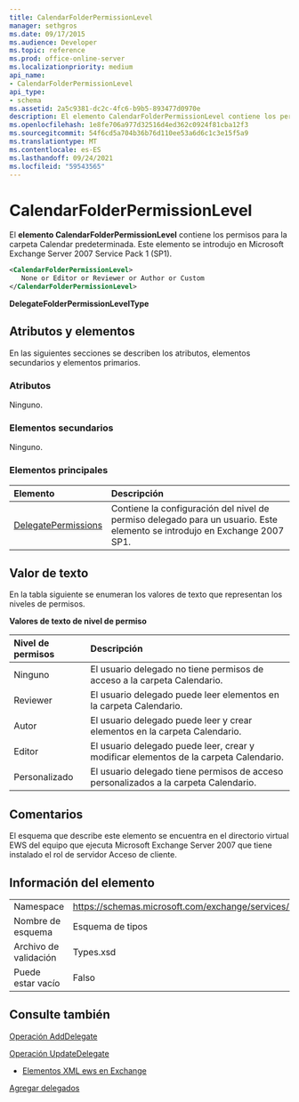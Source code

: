 ```yaml
---
title: CalendarFolderPermissionLevel
manager: sethgros
ms.date: 09/17/2015
ms.audience: Developer
ms.topic: reference
ms.prod: office-online-server
ms.localizationpriority: medium
api_name:
- CalendarFolderPermissionLevel
api_type:
- schema
ms.assetid: 2a5c9381-dc2c-4fc6-b9b5-893477d0970e
description: El elemento CalendarFolderPermissionLevel contiene los permisos para la carpeta Calendar predeterminada. Este elemento se introdujo en Microsoft Exchange Server 2007 Service Pack 1 (SP1).
ms.openlocfilehash: 1e8fe706a977d32516d4ed362c0924f81cba12f3
ms.sourcegitcommit: 54f6cd5a704b36b76d110ee53a6d6c1c3e15f5a9
ms.translationtype: MT
ms.contentlocale: es-ES
ms.lasthandoff: 09/24/2021
ms.locfileid: "59543565"
---
```

# <a name="calendarfolderpermissionlevel"></a>CalendarFolderPermissionLevel

El **elemento CalendarFolderPermissionLevel** contiene los permisos para la carpeta Calendar predeterminada. Este elemento se introdujo en Microsoft Exchange Server 2007 Service Pack 1 (SP1). 
  
```xml
<CalendarFolderPermissionLevel>
   None or Editor or Reviewer or Author or Custom
</CalendarFolderPermissionLevel>
```

 **DelegateFolderPermissionLevelType**
## <a name="attributes-and-elements"></a>Atributos y elementos

En las siguientes secciones se describen los atributos, elementos secundarios y elementos primarios.
  
### <a name="attributes"></a>Atributos

Ninguno.
  
### <a name="child-elements"></a>Elementos secundarios

Ninguno.
  
### <a name="parent-elements"></a>Elementos principales

|**Elemento**|**Descripción**|
|:-----|:-----|
|[DelegatePermissions](delegatepermissions.md) <br/> |Contiene la configuración del nivel de permiso delegado para un usuario. Este elemento se introdujo en Exchange 2007 SP1.  <br/> |
   
## <a name="text-value"></a>Valor de texto

En la tabla siguiente se enumeran los valores de texto que representan los niveles de permisos.
  
**Valores de texto de nivel de permiso**

|**Nivel de permisos**|**Descripción**|
|:-----|:-----|
|Ninguno  <br/> |El usuario delegado no tiene permisos de acceso a la carpeta Calendario.  <br/> |
|Reviewer  <br/> |El usuario delegado puede leer elementos en la carpeta Calendario.  <br/> |
|Autor  <br/> |El usuario delegado puede leer y crear elementos en la carpeta Calendario.  <br/> |
|Editor  <br/> |El usuario delegado puede leer, crear y modificar elementos de la carpeta Calendario.  <br/> |
|Personalizado  <br/> |El usuario delegado tiene permisos de acceso personalizados a la carpeta Calendario.  <br/> |
   
## <a name="remarks"></a>Comentarios

El esquema que describe este elemento se encuentra en el directorio virtual EWS del equipo que ejecuta Microsoft Exchange Server 2007 que tiene instalado el rol de servidor Acceso de cliente.
  
## <a name="element-information"></a>Información del elemento

|||
|:-----|:-----|
|Namespace  <br/> |https://schemas.microsoft.com/exchange/services/2006/types  <br/> |
|Nombre de esquema  <br/> |Esquema de tipos  <br/> |
|Archivo de validación  <br/> |Types.xsd  <br/> |
|Puede estar vacío  <br/> |Falso  <br/> |
   
## <a name="see-also"></a>Consulte también



[Operación AddDelegate](adddelegate-operation.md)
  
[Operación UpdateDelegate](updatedelegate-operation.md)


- [Elementos XML ews en Exchange](ews-xml-elements-in-exchange.md)


[Agregar delegados](https://msdn.microsoft.com/library/3a744150-66a3-4a13-9433-793603ba5038%28Office.15%29.aspx)

